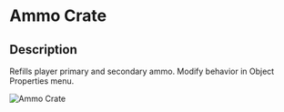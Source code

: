 # Ammo Crate

## Description

Refills player primary and secondary ammo. Modify behavior in Object Properties menu.

![Ammo Crate](../../../.gitbook/assets/images/objects/gameplay/sandbox/ammo-crate.png)
